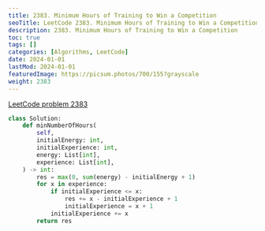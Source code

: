 ```yaml
---
title: 2383. Minimum Hours of Training to Win a Competition
seoTitle: LeetCode 2383. Minimum Hours of Training to Win a Competition | Python solution and explanation
description: 2383. Minimum Hours of Training to Win a Competition
toc: true
tags: []
categories: [Algorithms, LeetCode]
date: 2024-01-01
lastMod: 2024-01-01
featuredImage: https://picsum.photos/700/155?grayscale
weight: 2383
---
```


[LeetCode problem 2383](https://leetcode.com/problems/minimum-hours-of-training-to-win-a-competition/)

```python
class Solution:
    def minNumberOfHours(
        self,
        initialEnergy: int,
        initialExperience: int,
        energy: List[int],
        experience: List[int],
    ) -> int:
        res = max(0, sum(energy) - initialEnergy + 1)
        for x in experience:
            if initialExperience <= x:
                res += x - initialExperience + 1
                initialExperience = x + 1
            initialExperience += x
        return res

```
